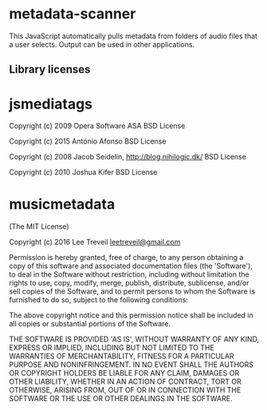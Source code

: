 # metadata-scanner

This JavaScript automatically pulls metadata from folders of audio files that a user selects. Output can be used in other applications.

## Library licenses

# jsmediatags

Copyright (c) 2009 Opera Software ASA BSD License

Copyright (c) 2015 António Afonso BSD License

Copyright (c) 2008 Jacob Seidelin, http://blog.nihilogic.dk/ BSD License

Copyright (c) 2010 Joshua Kifer BSD License


# musicmetadata

(The MIT License)

Copyright (c) 2016 Lee Treveil leetreveil@gmail.com

Permission is hereby granted, free of charge, to any person obtaining a copy of this software and associated documentation files (the 'Software'), to deal in the Software without restriction, including without limitation the rights to use, copy, modify, merge, publish, distribute, sublicense, and/or sell copies of the Software, and to permit persons to whom the Software is furnished to do so, subject to the following conditions:

The above copyright notice and this permission notice shall be included in all copies or substantial portions of the Software.

THE SOFTWARE IS PROVIDED 'AS IS', WITHOUT WARRANTY OF ANY KIND, EXPRESS OR IMPLIED, INCLUDING BUT NOT LIMITED TO THE WARRANTIES OF MERCHANTABILITY, FITNESS FOR A PARTICULAR PURPOSE AND NONINFRINGEMENT. IN NO EVENT SHALL THE AUTHORS OR COPYRIGHT HOLDERS BE LIABLE FOR ANY CLAIM, DAMAGES OR OTHER LIABILITY, WHETHER IN AN ACTION OF CONTRACT, TORT OR OTHERWISE, ARISING FROM, OUT OF OR IN CONNECTION WITH THE SOFTWARE OR THE USE OR OTHER DEALINGS IN THE SOFTWARE.